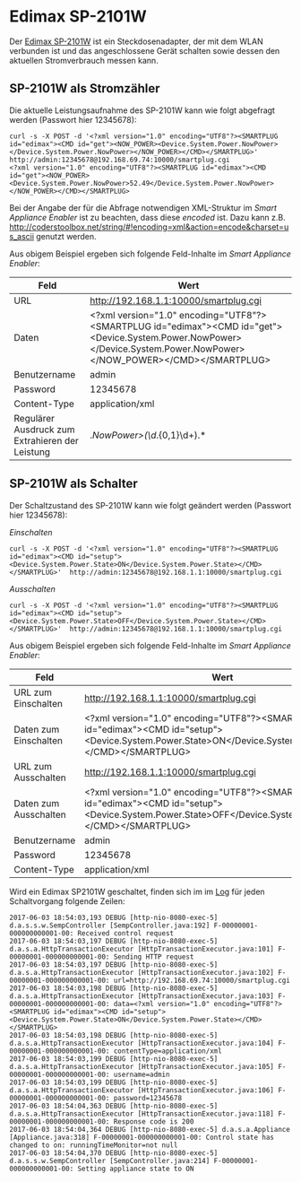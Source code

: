 # Edimax SP-2101W

Der [Edimax SP-2101W](http://www.edimax-de.eu/edimax/merchandise/merchandise_detail/data/edimax/de/home_automation_smart_plug/sp-2101w) ist ein Steckdosenadapter, der mit dem WLAN verbunden ist und das angeschlossene Gerät schalten sowie dessen den aktuellen Stromverbrauch messen kann.

## SP-2101W als Stromzähler
Die aktuelle Leistungsaufnahme des SP-2101W kann wie folgt abgefragt werden (Passwort hier 12345678):
```
curl -s -X POST -d '<?xml version="1.0" encoding="UTF8"?><SMARTPLUG id="edimax"><CMD id="get"><NOW_POWER><Device.System.Power.NowPower></Device.System.Power.NowPower></NOW_POWER></CMD></SMARTPLUG>' http://admin:12345678@192.168.69.74:10000/smartplug.cgi
<?xml version="1.0" encoding="UTF8"?><SMARTPLUG id="edimax"><CMD id="get"><NOW_POWER><Device.System.Power.NowPower>52.49</Device.System.Power.NowPower></NOW_POWER></CMD></SMARTPLUG>
```

Bei der Angabe der für die Abfrage notwendigen XML-Struktur im *Smart Appliance Enabler* ist zu beachten, dass diese _encoded_ ist. Dazu kann z.B. http://coderstoolbox.net/string/#!encoding=xml&action=encode&charset=us_ascii genutzt werden.

Aus obigem Beispiel ergeben sich folgende Feld-Inhalte im *Smart Appliance Enabler*:

| Feld         | Wert |
| ----         | ---- |
| URL          | http://192.168.1.1:10000/smartplug.cgi |
| Daten        | &lt;?xml version=&quot;1.0&quot; encoding=&quot;UTF8&quot;?&gt;&lt;SMARTPLUG id=&quot;edimax&quot;&gt;&lt;CMD id=&quot;get&quot;&gt;&lt;Device.System.Power.NowPower&gt;&lt;/Device.System.Power.NowPower&gt;&lt;/NOW_POWER&gt;&lt;/CMD&gt;&lt;/SMARTPLUG&gt; |
| Benutzername | admin |
| Password     | 12345678 |
| Content-Type | application/xml |
| Regulärer Ausdruck zum Extrahieren der Leistung | .*NowPower>(\d*.{0,1}\d+).* |

## SP-2101W als Schalter
Der Schaltzustand des SP-2101W kann wie folgt geändert werden (Passwort hier 12345678):

_Einschalten_
```
curl -s -X POST -d '<?xml version="1.0" encoding="UTF8"?><SMARTPLUG id="edimax"><CMD id="setup"><Device.System.Power.State>ON</Device.System.Power.State></CMD></SMARTPLUG>'  http://admin:12345678@192.168.1.1:10000/smartplug.cgi
```

_Ausschalten_
```
curl -s -X POST -d '<?xml version="1.0" encoding="UTF8"?><SMARTPLUG id="edimax"><CMD id="setup"><Device.System.Power.State>OFF</Device.System.Power.State></CMD></SMARTPLUG>'  http://admin:12345678@192.168.1.1:10000/smartplug.cgi
```

Aus obigem Beispiel ergeben sich folgende Feld-Inhalte im *Smart Appliance Enabler*:

| Feld                  | Wert |
| ----                  | ---- |
| URL zum Einschalten   | http://192.168.1.1:10000/smartplug.cgi |
| Daten zum Einschalten | &lt;?xml version=&quot;1.0&quot; encoding=&quot;UTF8&quot;?&gt;&lt;SMARTPLUG id=&quot;edimax&quot;&gt;&lt;CMD id=&quot;setup&quot;&gt;&lt;Device.System.Power.State&gt;ON&lt;/Device.System.Power.State&gt;&lt;/CMD&gt;&lt;/SMARTPLUG&gt; |
| URL zum Ausschalten   | http://192.168.1.1:10000/smartplug.cgi |
| Daten zum Ausschalten | &lt;?xml version=&quot;1.0&quot; encoding=&quot;UTF8&quot;?&gt;&lt;SMARTPLUG id=&quot;edimax&quot;&gt;&lt;CMD id=&quot;setup&quot;&gt;&lt;Device.System.Power.State&gt;OFF&lt;/Device.System.Power.State&gt;&lt;/CMD&gt;&lt;/SMARTPLUG&gt; |
| Benutzername          | admin |
| Password              | 12345678 |
| Content-Type          | application/xml |

Wird ein Edimax SP2101W geschaltet, finden sich im im [Log](Logging_DE.md) für jeden Schaltvorgang folgende Zeilen:
```
2017-06-03 18:54:03,193 DEBUG [http-nio-8080-exec-5] d.a.s.s.w.SempController [SempController.java:192] F-00000001-000000000001-00: Received control request
2017-06-03 18:54:03,197 DEBUG [http-nio-8080-exec-5] d.a.s.a.HttpTransactionExecutor [HttpTransactionExecutor.java:101] F-00000001-000000000001-00: Sending HTTP request
2017-06-03 18:54:03,197 DEBUG [http-nio-8080-exec-5] d.a.s.a.HttpTransactionExecutor [HttpTransactionExecutor.java:102] F-00000001-000000000001-00: url=http://192.168.69.74:10000/smartplug.cgi
2017-06-03 18:54:03,198 DEBUG [http-nio-8080-exec-5] d.a.s.a.HttpTransactionExecutor [HttpTransactionExecutor.java:103] F-00000001-000000000001-00: data=<?xml version="1.0" encoding="UTF8"?><SMARTPLUG id="edimax"><CMD id="setup"><Device.System.Power.State>ON</Device.System.Power.State></CMD></SMARTPLUG>
2017-06-03 18:54:03,198 DEBUG [http-nio-8080-exec-5] d.a.s.a.HttpTransactionExecutor [HttpTransactionExecutor.java:104] F-00000001-000000000001-00: contentType=application/xml
2017-06-03 18:54:03,199 DEBUG [http-nio-8080-exec-5] d.a.s.a.HttpTransactionExecutor [HttpTransactionExecutor.java:105] F-00000001-000000000001-00: username=admin
2017-06-03 18:54:03,199 DEBUG [http-nio-8080-exec-5] d.a.s.a.HttpTransactionExecutor [HttpTransactionExecutor.java:106] F-00000001-000000000001-00: password=12345678
2017-06-03 18:54:04,363 DEBUG [http-nio-8080-exec-5] d.a.s.a.HttpTransactionExecutor [HttpTransactionExecutor.java:118] F-00000001-000000000001-00: Response code is 200
2017-06-03 18:54:04,364 DEBUG [http-nio-8080-exec-5] d.a.s.a.Appliance [Appliance.java:318] F-00000001-000000000001-00: Control state has changed to on: runningTimeMonitor=not null
2017-06-03 18:54:04,370 DEBUG [http-nio-8080-exec-5] d.a.s.s.w.SempController [SempController.java:214] F-00000001-000000000001-00: Setting appliance state to ON

```
